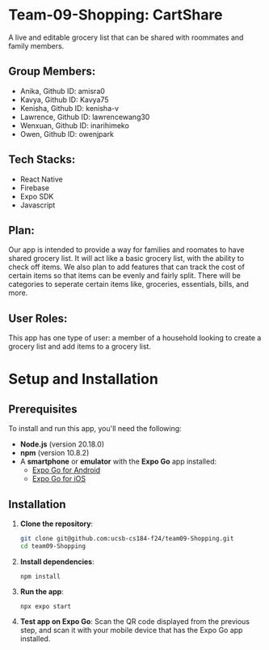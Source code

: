 # Team-09-Shopping: CartShare

A live and editable grocery list that can be shared with roommates and family members.

## Group Members: ##
- Anika, Github ID: amisra0
- Kavya, Github ID: Kavya75
- Kenisha, Github ID: kenisha-v
- Lawrence, Github ID: lawrencewang30
- Wenxuan, Github ID: inarihimeko
- Owen, Github ID: owenjpark

## Tech Stacks:
- React Native
- Firebase
- Expo SDK
- Javascript

## Plan:
Our app is intended to provide a way for families and roomates to have shared grocery list. It will act like a basic grocery list, with the ability to check off items. We also plan to add features that can track the cost of certain items so that items can be evenly and fairly split. There will be categories to seperate certain items like, groceries, essentials, bills, and more.

## User Roles:
This app has one type of user: a member of a household looking to create a grocery list and add items to a grocery list.

# Setup and Installation

## Prerequisites
To install and run this app, you'll need the following:
- **Node.js** (version 20.18.0)
- **npm** (version 10.8.2)
- A **smartphone** or **emulator** with the **Expo Go** app installed:
  - [Expo Go for Android](https://play.google.com/store/apps/details?id=host.exp.exponent)
  - [Expo Go for iOS](https://apps.apple.com/us/app/expo-go/id982107779)

## Installation

1. **Clone the repository**:
   ```bash
   git clone git@github.com:ucsb-cs184-f24/team09-Shopping.git
   cd team09-Shopping
   ```

2. **Install dependencies**:
   ```
   npm install
   ```

3. **Run the app**:
   ```
   npx expo start
   ```

4. **Test app on Expo Go**:
   Scan the QR code displayed from the previous step, and scan it with your mobile device that has the Expo Go app installed.
